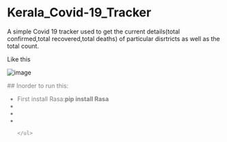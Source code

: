 # Kerala_Covid-19_Tracker
A simple Covid 19 tracker used to get the current details(total confirmed,total recovered,total deaths) of particular disrtricts as well as the total count.

Like this

![image](https://github.com/injusticescorpio/Kerala_Covid-19_Tracker/blob/master/Screenshot%20(158).png)

<div style="color:grey">
## Inorder to run this:
  <ul>
    <li>First install Rasa:<b>pip install Rasa</b></li>
    <li></li>
    <li></li>
    <li></li>
    
    </ul>
  
  </div>
